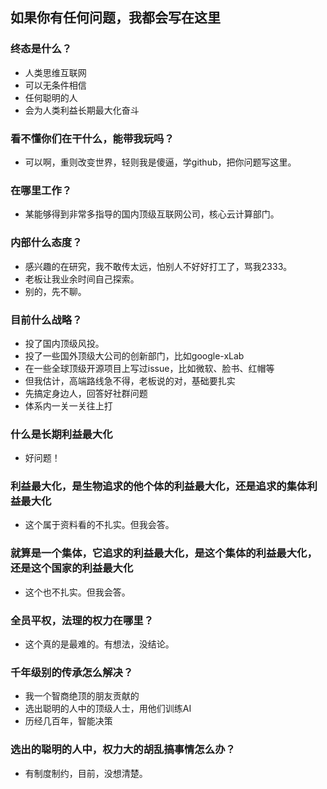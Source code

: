 ## 如果你有任何问题，我都会写在这里

### 终态是什么？
- 人类思维互联网
- 可以无条件相信
- 任何聪明的人
- 会为人类利益长期最大化奋斗

### 看不懂你们在干什么，能带我玩吗？
- 可以啊，重则改变世界，轻则我是傻逼，学github，把你问题写这里。

### 在哪里工作？
- 某能够得到非常多指导的国内顶级互联网公司，核心云计算部门。

### 内部什么态度？
- 感兴趣的在研究，我不敢传太远，怕别人不好好打工了，骂我2333。
- 老板让我业余时间自己探索。
- 别的，先不聊。

### 目前什么战略？
- 投了国内顶级风投。
- 投了一些国外顶级大公司的创新部门，比如google-xLab
- 在一些全球顶级开源项目上写过issue，比如微软、脸书、红帽等
- 但我估计，高端路线急不得，老板说的对，基础要扎实
- 先搞定身边人，回答好社群问题
- 体系内一关一关往上打

### 什么是长期利益最大化
- 好问题！

### 利益最大化，是生物追求的他个体的利益最大化，还是追求的集体利益最大化
- 这个属于资料看的不扎实。但我会答。

### 就算是一个集体，它追求的利益最大化，是这个集体的利益最大化，还是这个国家的利益最大化
- 这个也不扎实。但我会答。

### 全员平权，法理的权力在哪里？
- 这个真的是最难的。有想法，没结论。

### 千年级别的传承怎么解决？
- 我一个智商绝顶的朋友贡献的
- 选出聪明的人中的顶级人士，用他们训练AI
- 历经几百年，智能决策

### 选出的聪明的人中，权力大的胡乱搞事情怎么办？
- 有制度制约，目前，没想清楚。
